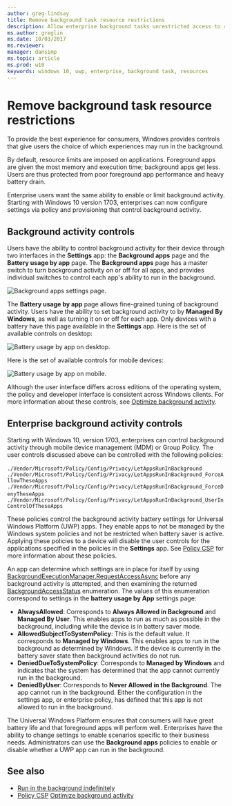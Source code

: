 ```yaml
---
author: greg-lindsay
title: Remove background task resource restrictions
description: Allow enterprise background tasks unrestricted access to computer resources.
ms.author: greglin
ms.date: 10/03/2017
ms.reviewer: 
manager: dansimp
ms.topic: article
ms.prod: w10
keywords: windows 10, uwp, enterprise, background task, resources
---
```


# Remove background task resource restrictions

To provide the best experience for consumers, Windows provides controls that give users the choice of which experiences may run in the background.

By default, resource limits are imposed on applications. Foreground apps are given the most memory and execution time; background apps get less. Users are thus protected from poor foreground app performance and heavy battery drain.

Enterprise users want the same ability to enable or limit background activity. Starting with Windows 10 version 1703, enterprises can now configure settings via policy and provisioning that control background activity.

## Background activity controls

Users have the ability to control background activity for their device through two interfaces in the **Settings** app: the **Background apps** page and the **Battery usage by app** page. The **Background apps** page has a master switch to turn background activity on or off for all apps, and provides individual switches to control each app's ability to run in the background. 

![Background apps settings page.](images/backgroundapps-setting.png)

The **Battery usage by app** page allows fine-grained tuning of background activity. Users have the ability to set background activity to by **Managed By Windows**, as well as turning it on or off for each app. Only devices with a battery have this page available in the **Settings** app. Here is the set of available controls on desktop: 

![Battery usage by app on desktop.](images/battery-usage-by-app-desktop.png)

Here is the set of available controls for mobile devices: 

![Battery usage by app on mobile.](images/battery-usage-by-app-mobile.png)

Although the user interface differs across editions of the operating system, the policy and developer interface is consistent across Windows clients. For more information about these controls, see [Optimize background activity](/windows/uwp/debug-test-perf/optimize-background-activity).

## Enterprise background activity controls 

Starting with Windows 10, version 1703, enterprises can control background activity through mobile device management (MDM) or Group Policy. The user controls discussed above can be controlled with the following policies: 

`./Vendor/Microsoft/Policy/Config/Privacy/LetAppsRunInBackground` 
`./Vendor/Microsoft/Policy/Config/Privacy/LetAppsRunInBackground_ForceAllowTheseApps`
`./Vendor/Microsoft/Policy/Config/Privacy/LetAppsRunInBackground_ForceDenyTheseApps` 
`./Vendor/Microsoft/Policy/Config/Privacy/LetAppsRunInBackground_UserInControlOfTheseApps`

These policies control the background activity battery settings for Universal Windows Platform (UWP) apps. They enable apps to not be managed by the Windows system policies and not be restricted when battery saver is active. Applying these policies to a device will disable the user controls for the applications specified in the policies in the **Settings** app. See [Policy CSP](/windows/client-management/mdm/policy-configuration-service-provider#privacy-letappsruninbackground) for more information about these policies.

An app can determine which settings are in place for itself by using [BackgroundExecutionManager.RequestAccessAsync](/uwp/api/Windows.ApplicationModel.Background.BackgroundAccessStatus) before any background activity is attempted, and then examining the returned  [BackgroundAccessStatus](/uwp/api/windows.applicationmodel.background.backgroundaccessstatus) enumeration. The values of this enumeration correspond to settings in the **battery usage by App** settings page: 
  
- **AlwaysAllowed**: Corresponds to **Always Allowed in Background** and **Managed By User**. This enables apps to run as much as possible in the background, including while the device is in battery saver mode.
  
- **AllowedSubjectToSystemPolicy**: This is the default value. It corresponds to **Managed by Windows**. This enables apps to run in the background as determined by Windows. If the device is currently in the battery saver state then background activities do not run. 
  
- **DeniedDueToSystemPolicy**: Corresponds to **Managed by Windows** and indicates that the system has determined that the app cannot currently run in the background. 
  
- **DeniedByUser**: Corresponds to **Never Allowed in the Background**. The app cannot run in the background. Either the configuration in the settings app, or enterprise policy, has defined that this app is not allowed to run in the background. 

The Universal Windows Platform ensures that consumers will have great battery life and that foreground apps will perform well. Enterprises have the ability to change settings to enable scenarios specific to their business needs. Administrators can use the **Background apps** policies to enable or disable whether a UWP app can run in the background.

## See also

- [Run in the background indefinitely](/windows/uwp/launch-resume/run-in-the-background-indefinetly)
- [Policy CSP](/windows/client-management/mdm/policy-configuration-service-provider#privacy-letappsruninbackground)
[Optimize background activity](/windows/uwp/debug-test-perf/optimize-background-activity)
